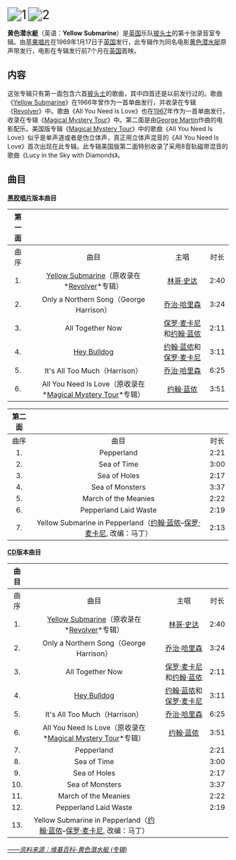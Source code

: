 <img src="https://i.postimg.cc/GpXJKWM5/109951163201393179.jpg" alt="1" style="zoom:200%;" />
<img src="https://i.postimg.cc/V659VKpL/HD-The-Beatles-Yellow-Submarine.jpg" alt="2" style="zoom:200%;" />

**黄色潜水艇**（英语：**Yellow Submarine**）是[英国](https://zh.wikipedia.org/wiki/英国)乐队[披头士](https://zh.wikipedia.org/wiki/披头士)的第十张录音室专辑。由[苹果唱片](https://zh.wikipedia.org/wiki/苹果唱片)在1969年1月17日于[英国](https://zh.wikipedia.org/wiki/英国)发行，此专辑作为同名电影[黄色潜水艇](https://zh.wikipedia.org/wiki/黄色潜水艇_(电影))原声带发行，电影在专辑发行前7个月在[英国](https://zh.wikipedia.org/wiki/英国)首映。

## 内容

这张专辑只有第一面包含六首[披头士](https://zh.wikipedia.org/wiki/披头士)的歌曲，其中四首还是以前发行过的。歌曲《[Yellow Submarine](https://zh.wikipedia.org/wiki/Yellow_Submarine)》在1966年曾作为一首单曲发行，并收录在专辑《[Revolver](https://zh.wikipedia.org/wiki/Revolver)》中。歌曲《All You Need Is Love》也在[1967](https://zh.wikipedia.org/w/index.php?title=1967&action=edit&redlink=1)年作为一首单曲发行，收录在专辑《[Magical Mystery Tour](https://zh.wikipedia.org/wiki/Magical_Mystery_Tour)》中。第二面是由[George Martin](https://zh.wikipedia.org/wiki/George_Martin)作曲的电影配乐。美国版专辑《[Magical Mystery Tour](https://zh.wikipedia.org/wiki/Magical_Mystery_Tour)》中的歌曲《All You Need Is Love》似乎是单声道或者是伪立体声，真正用立体声混音的《All You Need Is Love》首次出现在此专辑。此专辑美国版第二面特别收录了采用8音轨磁带混音的歌曲《Lucy in the Sky with Diamonds》。

## 曲目

**[黑胶唱片](https://zh.wikipedia.org/wiki/黑胶唱片)版本曲目**

| 第一面 |                                                              |                                                              |      |
| :----: | :----------------------------------------------------------: | :----------------------------------------------------------: | :--: |
|  曲序  |                             曲目                             |                             主唱                             | 时长 |
|   1.   | [Yellow Submarine](https://zh.wikipedia.org/wiki/Yellow_Submarine_(歌曲))（原收录在*[Revolver](https://zh.wikipedia.org/wiki/Revolver)*专辑） |     [林哥·史达](https://zh.wikipedia.org/wiki/林哥·史達)     | 2:40 |
|   2.   |           Only a Northern Song（George Harrison）            |   [乔治·哈里森](https://zh.wikipedia.org/wiki/乔治·哈里森)   | 3:24 |
|   3.   |                       All Together Now                       | [保罗·麦卡尼](https://zh.wikipedia.org/wiki/保羅·麥卡尼)和[约翰·蓝侬](https://zh.wikipedia.org/wiki/約翰·藍儂) | 2:11 |
|   4.   |   [Hey Bulldog](https://zh.wikipedia.org/wiki/Hey_Bulldog)   | [约翰·蓝侬](https://zh.wikipedia.org/wiki/約翰·藍儂)和[保罗·麦卡尼](https://zh.wikipedia.org/wiki/保羅·麥卡尼) | 3:11 |
|   5.   |                It's All Too Much（Harrison）                 |   [乔治·哈里森](https://zh.wikipedia.org/wiki/乔治·哈里森)   | 6:25 |
|   6.   | All You Need Is Love（原收录在*[Magical Mystery Tour](https://zh.wikipedia.org/wiki/Magical_Mystery_Tour)*专辑） |     [约翰·蓝侬](https://zh.wikipedia.org/wiki/約翰·藍儂)     | 3:51 |

| 第二面 |                                                              |      |
| :----: | :----------------------------------------------------------: | :--: |
|  曲序  |                             曲目                             | 时长 |
|   1.   |                          Pepperland                          | 2:21 |
|   2.   |                         Sea of Time                          | 3:00 |
|   3.   |                         Sea of Holes                         | 2:17 |
|   4.   |                       Sea of Monsters                        | 3:37 |
|   5.   |                     March of the Meanies                     | 2:22 |
|   6.   |                    Pepperland Laid Waste                     | 2:19 |
|   7.   | Yellow Submarine in Pepperland（[约翰·蓝侬](https://zh.wikipedia.org/wiki/約翰·藍儂)–[保罗·麦卡尼](https://zh.wikipedia.org/wiki/保羅·麥卡尼), 改编：马丁） | 2:13 |



**[CD](https://zh.wikipedia.org/wiki/CD)版本曲目**

| 曲目 |                                                              |                                                              |      |
| :--: | :----------------------------------------------------------: | :----------------------------------------------------------: | :--: |
| 曲序 |                             曲目                             |                             主唱                             | 时长 |
|  1.  | [Yellow Submarine](https://zh.wikipedia.org/wiki/Yellow_Submarine)（原收录在*[Revolver](https://zh.wikipedia.org/wiki/Revolver)*专辑） |     [林哥·史达](https://zh.wikipedia.org/wiki/林哥·史達)     | 2:40 |
|  2.  |           Only a Northern Song（George Harrison）            |   [乔治·哈里森](https://zh.wikipedia.org/wiki/乔治·哈里森)   | 3:24 |
|  3.  |                       All Together Now                       | [保罗·麦卡尼](https://zh.wikipedia.org/wiki/保羅·麥卡尼)和[约翰·蓝侬](https://zh.wikipedia.org/wiki/約翰·藍儂) | 2:11 |
|  4.  |   [Hey Bulldog](https://zh.wikipedia.org/wiki/Hey_Bulldog)   | [约翰·蓝侬](https://zh.wikipedia.org/wiki/約翰·藍儂)和[保罗·麦卡尼](https://zh.wikipedia.org/wiki/保羅·麥卡尼) | 3:11 |
|  5.  |                It's All Too Much（Harrison）                 |   [乔治·哈里森](https://zh.wikipedia.org/wiki/乔治·哈里森)   | 6:25 |
|  6.  | All You Need Is Love（原收录在*[Magical Mystery Tour](https://zh.wikipedia.org/wiki/Magical_Mystery_Tour)*专辑） |     [约翰·蓝侬](https://zh.wikipedia.org/wiki/約翰·藍儂)     | 3:51 |
|  7.  |                          Pepperland                          |                                                              | 2:21 |
|  8.  |                         Sea of Time                          |                                                              | 3:00 |
|  9.  |                         Sea of Holes                         |                                                              | 2:17 |
| 10.  |                       Sea of Monsters                        |                                                              | 3:37 |
| 11.  |                     March of the Meanies                     |                                                              | 2:22 |
| 12.  |                    Pepperland Laid Waste                     |                                                              | 2:19 |
| 13.  | Yellow Submarine in Pepperland（[约翰·蓝侬](https://zh.wikipedia.org/wiki/約翰·藍儂)–[保罗·麦卡尼](https://zh.wikipedia.org/wiki/保羅·麥卡尼), 改编：马丁） |                                                              |      |

*[——资料来源：维基百科-黄色潜水艇 (专辑)](https://w.wiki/DzGu)*